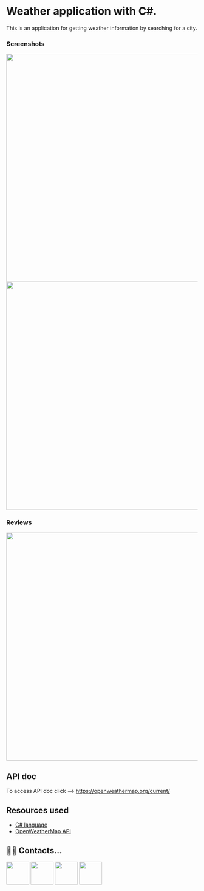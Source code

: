 # Weather application with C#.
This is an application for getting weather information by searching for a city.

### Screenshots
<a href="https://i.imgur.com/iRhZAkA.png"><img src="https://i.imgur.com/iRhZAkA.png" width="600px"></a>
<a href="https://i.imgur.com/LpNU9t8.png"><img src="https://i.imgur.com/LpNU9t8.png" width="600px"></a>

### Reviews
<a href="https://i.imgur.com/thGaUof.jpg"><img src="https://i.imgur.com/thGaUof.jpg" width="600px"></a>

## API doc
To access API doc click -->  <a href ="https://openweathermap.org/current/">https://openweathermap.org/current/</a>

## Resources used
- [C# language](https://ru.wikipedia.org/wiki/C_Sharp)
- [OpenWeatherMap API](https://openweathermap.org/current)

## ‍👨‍💻 ‍Contacts...
<a href="https://www.instagram.com/kuba.asanovv/"><img src="https://img.icons8.com/color/48/000000/instagram" width="60"></a>
<a href="https://www.linkedin.com/in/kubanych-asanov-07394b1b4/"><img src="https://img.icons8.com/color/48/000000/linkedin-circled.png" width="60"></a>
<a href="https://www.youtube.com/channel/UCneGkwC2dxnOc10q1Zlc0GQ"><img src="https://img.icons8.com/color/48/000000/youtube-play.png" width="60"></a>
<a href="https://kuba.go.kg/"><img src="https://img.icons8.com/ultraviolet/40/000000/domain.png" width="60"></a>
